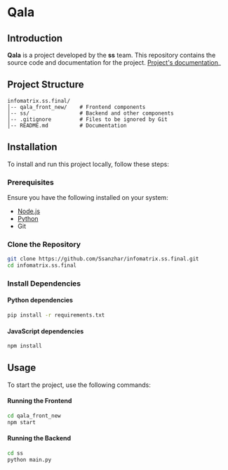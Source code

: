 # Qala

## Introduction

**Qala** is a project developed by the **ss** team. This repository contains the source code and documentation for the project. 
[Project's documentation](https://docs.google.com/document/d/1nZB1fy8Al20xBNipCXVEs4ODLpCNnzxJ/edit?usp=sharing&ouid=113911636319581141972&rtpof=true&sd=true)_

## Project Structure

```
infomatrix.ss.final/
│-- qala_front_new/    # Frontend components
│-- ss/                # Backend and other components
│-- .gitignore         # Files to be ignored by Git
│-- README.md          # Documentation
```

## Installation

To install and run this project locally, follow these steps:

### Prerequisites

Ensure you have the following installed on your system:
- [Node.js](https://nodejs.org/)
- [Python](https://www.python.org/)
- Git

### Clone the Repository

```sh
git clone https://github.com/Ssanzhar/infomatrix.ss.final.git
cd infomatrix.ss.final
```

### Install Dependencies

#### Python dependencies
```sh
pip install -r requirements.txt
```

#### JavaScript dependencies
```sh
npm install
```

## Usage

To start the project, use the following commands:

#### Running the Frontend
```sh
cd qala_front_new
npm start
```

#### Running the Backend
```sh
cd ss
python main.py
```
